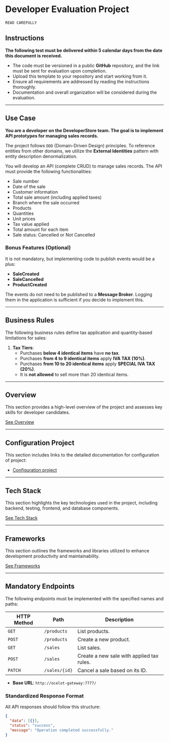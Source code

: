 # Developer Evaluation Project

`READ CAREFULLY`

## Instructions
**The following test must be delivered within 5 calendar days from the date this document is received.**

- The code must be versioned in a public **GitHub** repository, and the link must be sent for evaluation upon completion.
- Upload this template to your repository and start working from it.
- Ensure all requirements are addressed by reading the instructions thoroughly.
- Documentation and overall organization will be considered during the evaluation.

---

## Use Case
**You are a developer on the DeveloperStore team. The goal is to implement API prototypes for managing sales records.**

The project follows `DDD` (Domain-Driven Design) principles. To reference entities from other domains, we utilize the **External Identities** pattern with entity description denormalization.

You will develop an API (complete CRUD) to manage sales records. The API must provide the following functionalities:

- Sale number
- Date of the sale
- Customer information
- Total sale amount (including applied taxes)
- Branch where the sale occurred
- Products
- Quantities
- Unit prices
- Tax value applied
- Total amount for each item
- Sale status: Cancelled or Not Cancelled

### Bonus Features (Optional)
It is not mandatory, but implementing code to publish events would be a plus:
- **SaleCreated**
- **SaleCancelled**
- **ProductCreated**

The events do not need to be published to a **Message Broker**. Logging them in the application is sufficient if you decide to implement this.

---

## Business Rules
The following business rules define tax application and quantity-based limitations for sales:

1. **Tax Tiers**:
   - Purchases **below 4 identical items** have **no tax**.
   - Purchases **from 4 to 9 identical items** apply **IVA TAX (10%)**.
   - Purchases **from 10 to 20 identical items** apply **SPECIAL IVA TAX (20%)**.
   - It is **not allowed** to sell more than 20 identical items.

---

## Overview
This section provides a high-level overview of the project and assesses key skills for developer candidates.

[See Overview](/.doc/overview.md)

---

## Configuration Project
This section includes links to the detailed documentation for configuration of project:
- [Configuration project](/.doc/configuration-project.md)

---

## Tech Stack
This section highlights the key technologies used in the project, including backend, testing, frontend, and database components.

[See Tech Stack](/.doc/tech-stack.md)

---

## Frameworks
This section outlines the frameworks and libraries utilized to enhance development productivity and maintainability.

[See Frameworks](/.doc/frameworks.md)

---

## Mandatory Endpoints
The following endpoints must be implemented with the specified names and paths:

| HTTP Method | Path             | Description                                    |
|-------------|------------------|------------------------------------------------|
| `GET`       | `/products`      | List products.                                 |
| `POST`      | `/products`      | Create a new product.                          |
| `GET`       | `/sales`         | List sales.                                    |
| `POST`      | `/sales`         | Create a new sale with applied tax rules.      |
| `PATCH`    | `/sales/{id}`    | Cancel a sale based on its ID.                 |

- **Base URL**: `http://ocelot-gateway:7777/`

### Standardized Response Format
All API responses should follow this structure:
```json
{
  "data": [{}],
  "status": "success",
  "message": "Operation completed successfully."
}
